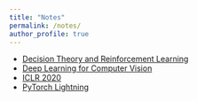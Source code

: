 ```yaml
---
title: "Notes"
permalink: /notes/
author_profile: true
---
```


* [Decision Theory and Reinforcement Learning](/notes/reinforcement-learning/)
* [Deep Learning for Computer Vision](/notes/deep-learning-for-computer-vision/)
* [ICLR 2020](/notes/iclr2020/)
* [PyTorch Lightning](/notes/pytorch-lightning/)
